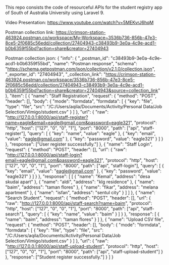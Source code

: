 This repo consists the code of resourceful APIs for the student registry app of South of Australia University using Laravel 9.

Video Presentation:
https://www.youtube.com/watch?v=5MEKvrJ6hqM

Postman collection link:
https://crimson-station-463924.postman.co/workspace/My-Workspace~3536b736-856b-47e3-8ce5-2f0685c56edd/collection/27404943-c38493b9-3e0a-4c9e-acd1-b0b6359f55bd?action=share&creator=27404943

Postman collection json:
{
  "info": {
    "_postman_id": "c38493b9-3e0a-4c9e-acd1-b0b6359f55bd",
    "name": "Postman response",
    "schema": "https://schema.getpostman.com/json/collection/v2.1.0/collection.json",
    "_exporter_id": "27404943",
    "_collection_link": "https://crimson-station-463924.postman.co/workspace/3536b736-856b-47e3-8ce5-2f0685c56edd/collection/27404943-c38493b9-3e0a-4c9e-acd1-b0b6359f55bd?action=share&creator=27404943&source=collection_link"
  },
  "item": [
    {
      "name": "Staff Registration",
      "request": {
        "method": "POST",
        "header": [],
        "body": {
          "mode": "formdata",
          "formdata": [
            {
              "key": "file",
              "type": "file",
              "src": "/C:/Users/aqila/Documents/Activity/Personal Data/Job Selection/Vimigo/student.csv"
            }
          ]
        },
        "url": {
          "raw": "http://127.0.0.1:8000/api/staff-register?name=eagle&email=eagle@gmail.com&password=eagle321",
          "protocol": "http",
          "host": ["127", "0", "0", "1"],
          "port": "8000",
          "path": ["api", "staff-register"],
          "query": [
            {
              "key": "name",
              "value": "eagle"
            },
            {
              "key": "email",
              "value": "eagle@gmail.com"
            },
            {
              "key": "password",
              "value": "eagle321"
            }
          ]
        }
      },
      "response": ["User register successfully."]
    },
    {
      "name": "Staff Login",
      "request": {
        "method": "POST",
        "header": [],
        "url": {
          "raw": "http://127.0.0.1:8000/api/staff-login?email=eagle@gmail.com&password=eagle321",
          "protocol": "http",
          "host": ["127", "0", "0", "1"],
          "port": "8000",
          "path": ["api", "staff-login"],
          "query": [
            {
              "key": "email",
              "value": "eagle@gmail.com"
            },
            {
              "key": "password",
              "value": "eagle321"
            }
          ]
        }
      },
      "response": [
        [
          {
            "name": "Kemal",
            "address": "desa skudai apart"
          },
          {
            "name": "aldi",
            "address": "klg residence"
          },
          {
            "name": "baim",
            "address": "taman flores"
          },
          {
            "name": "fikar",
            "address": "melana apartment"
          },
          {
            "name": "isfan",
            "address": "sentul city"
          }
        ]
      ]
    },
    {
      "name": "Search Student",
      "request": {
        "method": "POST",
        "header": [],
        "url": {
          "raw": "http://127.0.0.1:8000/api/staff-search?name=baim",
          "protocol": "http",
          "host": ["127", "0", "0", "1"],
          "port": "8000",
          "path": ["api", "staff-search"],
          "query": [
            {
              "key": "name",
              "value": "baim"
            }
          ]
        }
      },
      "response": [
        {
          "name": "baim",
          "address": "taman flores"
        }
      ]
    },
    {
      "name": "Upload CSV file",
      "request": {
        "method": "POST",
        "header": [],
        "body": {
          "mode": "formdata",
          "formdata": [
            {
              "key": "file",
              "type": "file",
              "src": "/C:/Users/aqila/Documents/Activity/Personal Data/Job Selection/Vimigo/student.csv"
            }
          ]
        },
        "url": {
          "raw": "http://127.0.0.1:8000/api/staff-upload-student",
          "protocol": "http",
          "host": ["127", "0", "0", "1"],
          "port": "8000",
          "path": ["api", "staff-upload-student"]
        }
      },
      "response": ["Student register successfully."]
    }
  ]
}
